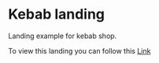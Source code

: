 # Kebab landing

Landing example for kebab shop.

To view this landing you can follow this [Link]( https://roblumination.github.io)
